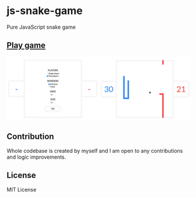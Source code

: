 # js-snake-game
Pure JavaScript snake game

## [Play game](https://dominikfedor.github.io/js-snake-game/)
![alt tag](https://github.com/DominikFedor/js-snake-game/blob/master/screenshots.png)

## Contribution
Whole codebase is created by myself and I am open to any contributions and logic improvements.

## License
MIT License
